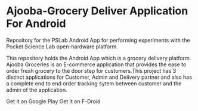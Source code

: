 # Ajooba-Grocery Deliver Application For Android
Repository for the PSLab Android App for performing experiments with the Pocket Science Lab open-hardware platform.
<p>This repository holds the Android App which is a grocery delivery platform. Ajooba Groceries is an E-commerce application that provides the ease to order fresh grocery to the door step for customers.This project has 3 distinct applications for Customer, Admin and Delivery partner and also has a complete end to end order tracking sytem between customer and the admin of the application.</p>

Get it on Google Play Get it on F-Droid

